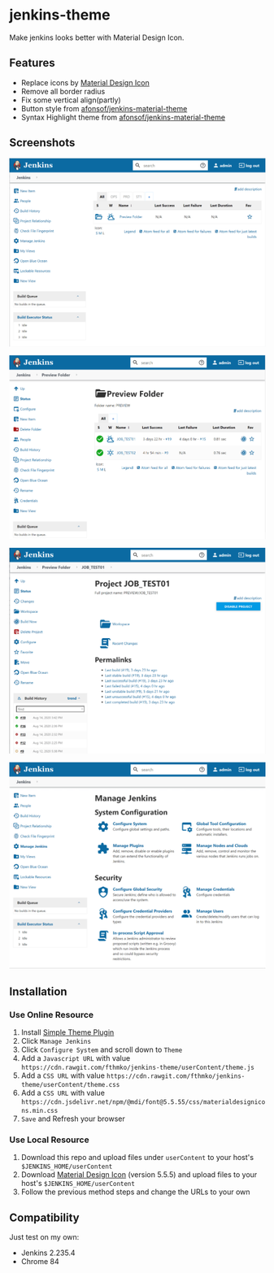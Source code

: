 # jenkins-theme

Make jenkins looks better with Material Design Icon.

## Features

- Replace icons by [Material Design Icon](https://materialdesignicons.com "Material Design Icon")
- Remove all border radius
- Fix some vertical align(partly)
- Button style from [afonsof/jenkins-material-theme](https://github.com/afonsof/jenkins-material-theme)
- Syntax Highlight theme from [afonsof/jenkins-material-theme](https://github.com/afonsof/jenkins-material-theme)

## Screenshots
![](screenshots/screenshot-1.png)

![](screenshots/screenshot-2.png)

![](screenshots/screenshot-3.png)

![](screenshots/screenshot-4.png)

## Installation
### Use Online Resource
1. Install [Simple Theme Plugin](https://plugins.jenkins.io/simple-theme-plugin)
2. Click `Manage Jenkins`
3. Click `Configure System` and scroll down to `Theme`
4. Add a `Javascript URL` with value `https://cdn.rawgit.com/fthmko/jenkins-theme/userContent/theme.js`
5. Add a `CSS URL` with value `https://cdn.rawgit.com/fthmko/jenkins-theme/userContent/theme.css`
6. Add a `CSS URL` with value `https://cdn.jsdelivr.net/npm/@mdi/font@5.5.55/css/materialdesignicons.min.css`
7. `Save` and Refresh your browser

### Use Local Resource
1. Download this repo and upload files under `userContent` to your host's `$JENKINS_HOME/userContent`
2. Download [Material Design Icon](https://materialdesignicons.com "Material Design Icon") (version 5.5.5) and upload files to your host's `$JENKINS_HOME/userContent` 
3. Follow the previous method steps and change the URLs to your own


## Compatibility
Just test on my own:
- Jenkins 2.235.4
- Chrome 84
